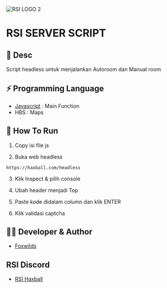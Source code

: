 ![RSI LOGO 2](https://github.com/ardypratamaa/privatescript/assets/101851323/b307cb24-ed29-4ec9-acd8-ee2b88ebeb94)

# RSI SERVER SCRIPT

## 💠 Desc
Script headless untuk menjalankan Autoroom dan Manual room

## ⚡ Programming Language

- [Javascript](https://www.javascript.com/) : Main Function
- HBS : Maps

## 🚩 How To Run
1. Copy isi file js
   
2. Buka web headless

```
https://haxball.com/headless
```

3. Klik Inspect & pilih console
   
4. Ubah header menjadi Top
   
3. Paste kode didalam column dan klik ENTER
   
5. Klik validasi captcha

## 👨‍💻 Developer & Author

- [Foxwilds](https://discord.gg)

## RSI Discord
- [RSI Haxball](https://discord.gg/pm55tVsQMX)
